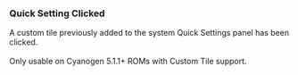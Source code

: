 ### Quick Setting Clicked

A custom tile previously added to the system Quick Settings panel has
been clicked.\
\
Only usable on Cyanogen 5.1.1+ ROMs with Custom Tile support.
